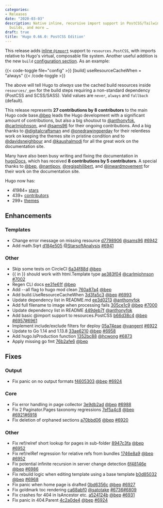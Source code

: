 ```yaml
---
categories:
- Releases
date: "2020-03-03"
description: Native inline, recursive import support in PostCSS/Tailwind, "dependency-less"
  builds, and more …
draft: true
title: 'Hugo 0.66.0: PostCSS Edition'
---
```


This release adds [inline `@import`](/hugo-pipes/postcss/#options) support to `resources.PostCSS`, with imports relative to Hugo's virtual, composable file system. Another useful addition is the new `build` [configuration section](/getting-started/configuration/#configure-build). As an example:

{{< code-toggle file="config" >}}
[build]
  useResourceCacheWhen = "always"
{{< /code-toggle >}}

The above will tell Hugo to _always_ use the cached build resources inside `resources/_gen` for the build steps requiring a non-standard dependency (PostCSS and SCSS/SASS). Valid values are `never`, `always` and `fallback` (default).


This release represents **27 contributions by 8 contributors** to the main Hugo code base.[@bep](https://github.com/bep) leads the Hugo development with a significant amount of contributions, but also a big shoutout to [@anthonyfok](https://github.com/anthonyfok), [@carlmjohnson](https://github.com/carlmjohnson), and [@sams96](https://github.com/sams96) for their ongoing contributions.
And a big thanks to [@digitalcraftsman](https://github.com/digitalcraftsman) and [@onedrawingperday](https://github.com/onedrawingperday) for their relentless work on keeping the themes site in pristine condition and to [@davidsneighbour](https://github.com/davidsneighbour) and [@kaushalmodi](https://github.com/kaushalmodi) for all the great work on the documentation site.

Many have also been busy writing and fixing the documentation in [hugoDocs](https://github.com/gohugoio/hugoDocs), 
which has received **8 contributions by 5 contributors**. A special thanks to [@bep](https://github.com/bep), [@nantipov](https://github.com/nantipov), [@regisphilibert](https://github.com/regisphilibert), and [@inwardmovement](https://github.com/inwardmovement) for their work on the documentation site.


Hugo now has:

* 41984+ [stars](https://github.com/gohugoio/hugo/stargazers)
* 439+ [contributors](https://github.com/gohugoio/hugo/graphs/contributors)
* 299+ [themes](http://themes.gohugo.io/)

## Enhancements

### Templates

* Change error message on missing resource [d7798906](https://github.com/gohugoio/hugo/commit/d7798906d8e152a5d33f76ed0362628da8dd2c35) [@sams96](https://github.com/sams96) [#6942](https://github.com/gohugoio/hugo/issues/6942)
* Add math.Sqrt [d184e505](https://github.com/gohugoio/hugo/commit/d184e5059c72c15df055192b01da0fd8c5b0fc5c) [@StarsoftAnalysis](https://github.com/StarsoftAnalysis) [#6941](https://github.com/gohugoio/hugo/issues/6941)

### Other

* Skip some tests on CircleCI [6a34f88d](https://github.com/gohugoio/hugo/commit/6a34f88dcc1ac229247decc008471d7449d6d316) [@bep](https://github.com/bep) 
* {{ in }} should work with html.Template type [ae383f04](https://github.com/gohugoio/hugo/commit/ae383f04c806687cdae184d6138bcf51edbffcb2) [@carlmjohnson](https://github.com/carlmjohnson) [#7002](https://github.com/gohugoio/hugo/issues/7002)
* Regen CLI docs [ee31e61f](https://github.com/gohugoio/hugo/commit/ee31e61fb06bb6e26c9d66d78d8763aabd19e11d) [@bep](https://github.com/bep) 
* Add --all flag to hugo mod clean [760a87a4](https://github.com/gohugoio/hugo/commit/760a87a45a0a3e6a581851e5cf4fe440e9a8c655) [@bep](https://github.com/bep) 
* Add build.UseResourceCacheWhen [3d3fa5c3](https://github.com/gohugoio/hugo/commit/3d3fa5c3fe5ee0c9df59d682ee0acaba71a06ae1) [@bep](https://github.com/bep) [#6993](https://github.com/gohugoio/hugo/issues/6993)
* Update dependency list in README.md [ee3d0213](https://github.com/gohugoio/hugo/commit/ee3d02134d9b46b10e5a0403c9986ee1833ae6c1) [@anthonyfok](https://github.com/anthonyfok) 
* Add full filename to image when processing fails [305ce1c9](https://github.com/gohugoio/hugo/commit/305ce1c9ec746d3b8f6c9306b7014bfd621478a5) [@bep](https://github.com/bep) [#7000](https://github.com/gohugoio/hugo/issues/7000)
* Update dependency list in README [449deb7f](https://github.com/gohugoio/hugo/commit/449deb7f9ce089236f8328dd4fa585bea6e9bfde) [@anthonyfok](https://github.com/anthonyfok) 
* Add basic @import support to resources.PostCSS [b66d38c4](https://github.com/gohugoio/hugo/commit/b66d38c41939252649365822d9edb10cf5990617) [@bep](https://github.com/bep) [#6957](https://github.com/gohugoio/hugo/issues/6957)[#6961](https://github.com/gohugoio/hugo/issues/6961)
* Implement include/exclude filters for deploy [05a74eae](https://github.com/gohugoio/hugo/commit/05a74eaec0d944a4b29445c878a431cd6ae12277) [@vangent](https://github.com/vangent) [#6922](https://github.com/gohugoio/hugo/issues/6922)
* Update to Go 1.14 and 1.13.8 [33ae6210](https://github.com/gohugoio/hugo/commit/33ae62108325f703f1eaeabef1e8a80950229415) [@bep](https://github.com/bep) [#6958](https://github.com/gohugoio/hugo/issues/6958)
* Add hugo.IsProduction function [1352bc88](https://github.com/gohugoio/hugo/commit/1352bc880df4cd25eff65843973fcc0dd21b6304) [@hcwong](https://github.com/hcwong) [#6873](https://github.com/gohugoio/hugo/issues/6873)
* Apply missing go fmt [76b2afe6](https://github.com/gohugoio/hugo/commit/76b2afe642c37aedc7269b41d6fca5b78f467ce4) [@bep](https://github.com/bep) 

## Fixes

### Output

* Fix panic on no output formats [f4605303](https://github.com/gohugoio/hugo/commit/f46053034759c4f9790a79e0a146dbc1b426b1ff) [@bep](https://github.com/bep) [#6924](https://github.com/gohugoio/hugo/issues/6924)

### Core

* Fix error handling in page collector [3e9db2ad](https://github.com/gohugoio/hugo/commit/3e9db2ad951dbb1000cd0f8f25e4a95445046679) [@bep](https://github.com/bep) [#6988](https://github.com/gohugoio/hugo/issues/6988)
* Fix 2 Paginator.Pages taxonomy regressions [7ef5a4c8](https://github.com/gohugoio/hugo/commit/7ef5a4c83e4560bced3eee0ccf0e0db176146f44) [@bep](https://github.com/bep) [#6921](https://github.com/gohugoio/hugo/issues/6921)[#6918](https://github.com/gohugoio/hugo/issues/6918)
* Fix deletion of orphaned sections [a70bbd06](https://github.com/gohugoio/hugo/commit/a70bbd0696df3b0a6889650e48a07f8223151da4) [@bep](https://github.com/bep) [#6920](https://github.com/gohugoio/hugo/issues/6920)

### Other

* Fix ref/relref short lookup for pages in sub-folder [8947c3fa](https://github.com/gohugoio/hugo/commit/8947c3fa0beec021e14b3f8040857335e1ecd473) [@bep](https://github.com/bep) [#6952](https://github.com/gohugoio/hugo/issues/6952)
* Fix ref/relRef regression for relative refs from bundles [1746e8a9](https://github.com/gohugoio/hugo/commit/1746e8a9b2be46dcd6cecbb4bc90983a9c69b333) [@bep](https://github.com/bep) [#6952](https://github.com/gohugoio/hugo/issues/6952)
* Fix potential infinite recursion in server change detection [6f48146e](https://github.com/gohugoio/hugo/commit/6f48146e75e9877c4271ec239b763e6f3bc3babb) [@bep](https://github.com/bep) [#6986](https://github.com/gohugoio/hugo/issues/6986)
* Fix rebuild logic when editing template using a base template [b0d85032](https://github.com/gohugoio/hugo/commit/b0d850321e58a052ead25f7014b7851f63497601) [@bep](https://github.com/bep) [#6968](https://github.com/gohugoio/hugo/issues/6968)
* Fix panic when home page is drafted [0bd6356c](https://github.com/gohugoio/hugo/commit/0bd6356c6d2a2bac06d0c3705bf13a90cb7a2688) [@bep](https://github.com/bep) [#6927](https://github.com/gohugoio/hugo/issues/6927)
* Fix goldmark toc rendering [ca68abf0](https://github.com/gohugoio/hugo/commit/ca68abf0bc2fa003c2052143218f7b2ab195a46e) [@satotake](https://github.com/satotake) [#6736](https://github.com/gohugoio/hugo/issues/6736)[#6809](https://github.com/gohugoio/hugo/issues/6809)
* Fix crashes for 404 in IsAncestor etc. [a524124b](https://github.com/gohugoio/hugo/commit/a524124beb0e7ca226c207ea48a90cea2cbef76e) [@bep](https://github.com/bep) [#6931](https://github.com/gohugoio/hugo/issues/6931)
* Fix panic in 404.Parent [4c2a0de4](https://github.com/gohugoio/hugo/commit/4c2a0de412a850745ad32e580fcd65575192ca53) [@bep](https://github.com/bep) [#6924](https://github.com/gohugoio/hugo/issues/6924)





